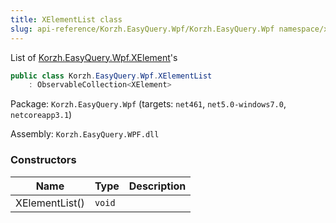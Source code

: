 ```yaml
---
title: XElementList class
slug: api-reference/Korzh.EasyQuery.Wpf/Korzh.EasyQuery.Wpf namespace/xelementlist-class
---
```



List of [Korzh.EasyQuery.Wpf.XElement](/api-reference/korzh-easyquery-wpf/korzh-easyquery-wpf-namespace/xelement-class)'s
```csharp
public class Korzh.EasyQuery.Wpf.XElementList
    : ObservableCollection<XElement>

```
Package: `Korzh.EasyQuery.Wpf` (targets: `net461`, `net5.0-windows7.0`, `netcoreapp3.1`)

Assembly: `Korzh.EasyQuery.WPF.dll`

### Constructors

| Name | Type | Description | 
| --- | --- | --- | 
| XElementList() | `void` |  |